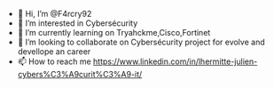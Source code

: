 - 👋 Hi, I’m @F4rcry92
- 👀 I’m interested in Cybersécurity
- 🌱 I’m currently learning on Tryahckme,Cisco,Fortinet
- 💞️ I’m looking to collaborate on Cybersécurity project for evolve and devellope an career
- 📫 How to reach me https://www.linkedin.com/in/lhermitte-julien-cybers%C3%A9curit%C3%A9-it/
<!---
F4rcry92/F4rcry92 is a ✨ special ✨ repository because its `README.md` (this file) appears on your GitHub profile.
You can click the Preview link to take a look at your changes.
--->
